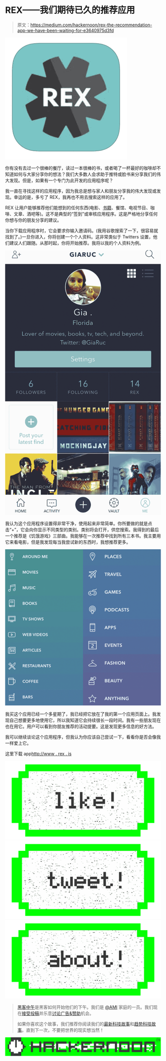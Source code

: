 # REX——我们期待已久的推荐应用

> 原文：<https://medium.com/hackernoon/rex-the-recommendation-app-we-have-been-waiting-for-e3640975d3fd>

![](img/fe0b6230059c839f893312081739194f.png)

你有没有去过一个很棒的餐厅，读过一本很棒的书，或者喝了一杯最好的咖啡却不知道如何与大家分享你的想法？我们大多数人会求助于推特或脸书来分享我们的伟大发现。但是，如果有一个专门为此开发的应用程序呢？

我一直在寻找这样的应用程序，因为我总是想与家人和朋友分享我的伟大发现或发现。幸运的是，多亏了 REX，我再也不用去搜索这样的应用了。

REX 让用户能够推荐他们能想到的任何东西(电影、[书籍](https://hackernoon.com/tagged/books)、餐馆、电视节目、咖啡、文章、酒吧等)。这不是典型的“签到”或审核应用程序。这是严格地分享任何你想与你的朋友分享的建议。

当你下载应用程序时，它会要求你输入邀请码。(我用谷歌搜索了一下，很容易就找到了。)一旦你进入，你将创建一个个人资料。这非常类似于 Twitters 设置，他们建议人们跟随。从那时起，你将开始推荐。我将以我的个人资料为例。

![](img/39079edb823f3b96f9f36062d75d8f63.png)

我认为这个应用程序设置得非常干净，使用起来非常简单。你所要做的就是点击“+”，它会向你显示不同类型的类别。类别将会打开，供您搜索。我得到的最后一个推荐是《饥饿游戏》三部曲。我能够在一次推荐中找到所有三本书。我主要用它来看电影，但是我发现每当我尝试新的东西时，我想推荐更多。

![](img/8aaaacfa54754ffb2eedb6bd2fde08db.png)

我买这个应用已经一个多星期了，我已经把它放在了我的第一个应用页面上。我发现自己想要更多地使用它，所以我知道它会持续很长一段时间。我有一些朋友现在也在用它。用户可以看到你朋友推荐的活动提要。这是发现更多信息的好方法。

我可以继续谈论这个应用程序，但我认为你应该自己尝试一下，看看你是否会像我一样爱上它。

这里下载 app[http://www . rex . is](http://www.rex.is)

[![](img/50ef4044ecd4e250b5d50f368b775d38.png)](http://bit.ly/HackernoonFB)[![](img/979d9a46439d5aebbdcdca574e21dc81.png)](https://goo.gl/k7XYbx)[![](img/2930ba6bd2c12218fdbbf7e02c8746ff.png)](https://goo.gl/4ofytp)

> [黑客中午](http://bit.ly/Hackernoon)是黑客如何开始他们的下午。我们是 [@AMI](http://bit.ly/atAMIatAMI) 家庭的一员。我们现在[接受投稿](http://bit.ly/hackernoonsubmission)并乐意[讨论广告&赞助](mailto:partners@amipublications.com)机会。
> 
> 如果你喜欢这个故事，我们推荐你阅读我们的[最新科技故事](http://bit.ly/hackernoonlatestt)和[趋势科技故事](https://hackernoon.com/trending)。直到下一次，不要把世界的现实想当然！

[![](img/be0ca55ba73a573dce11effb2ee80d56.png)](https://goo.gl/Ahtev1)